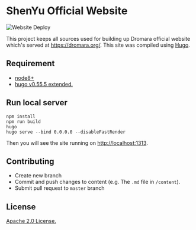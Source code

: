 # ShenYu Official Website

![Website Deploy](https://github.com/dromara/dromara.github.io/workflows/Website%20Deploy/badge.svg)

This project keeps all sources used for building up Dromara official website which's served at <https://dromara.org/>. 
This site was compiled using [Hugo](https://gohugo.io/).
                                                                                                                      
## Requirement

* [node8+](https://nodejs.org/en/)
* [hugo v0.55.5 extended.](https://github.com/gohugoio/hugo/releases/tag/v0.55.5)

## Run local server

```shell
npm install
npm run build
hugo
hugo serve --bind 0.0.0.0 --disableFastRender
```
Then you will see the site running on <http://localhost:1313>.

## Contributing

* Create new branch
* Commit and push changes to content (e.g. The `.md` file in `/content`).
* Submit pull request to `master` branch

## License

[Apache 2.0 License.](/LICENSE)

